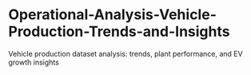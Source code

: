 # Operational-Analysis-Vehicle-Production-Trends-and-Insights
Vehicle production dataset analysis: trends, plant performance, and EV growth insights
